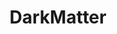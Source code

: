 ---
title: DarkMatter
crosslinks:
- episodehub
- scifi
- television
- u_imguralbumbot
- youtubot
- Stargate
- teslamotors
- mildlyinteresting
- youtubefactsbot
- TheExpanse
- jodelleferland
- netflix
- badMovies
- AMA
- SciFiScroll
- BotBust
- AMAAggregator
- OutOfTheLoop
- pics
- HalfNakedWomen
---